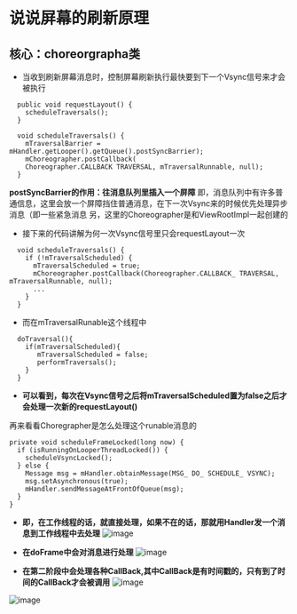 # 说说屏幕的刷新原理
## 核心：choreorgrapha类  
  * 当收到刷新屏幕消息时，控制屏幕刷新执行最快要到下一个Vsync信号来才会被执行
```
  public void requestLayout() {
    scheduleTraversals();
  }
  
  void scheduleTraversals() {
    mTraversalBarrier = mHandler.getLooper().getQueue().postSyncBarrier);
    mChoreographer.postCallback(
    Choreographer.CALLBACK TRAVERSAL, mTraversalRunnable, null);
  }
```
  **postSyncBarrier的作用：往消息队列里插入一个屏障**
  即，消息队列中有许多普通信息，这里会放一个屏障挡住普通消息，在下一次Vsync来的时候优先处理异步消息（即一些紧急消息
  另，这里的Choreographer是和ViewRootImpl一起创建的
  
* 接下来的代码讲解为何一次Vsync信号里只会requestLayout一次
```
  void scheduleTraversals() {
    if (!mTraversalScheduled) {
      mTraversalScheduled = true;
      mChoreographer.postCallback(Choreographer.CALLBACK_ TRAVERSAL, mTraversalRunnable, null);
      ...
    }
  }
```
* 而在mTraversalRunable这个线程中
```
  doTraversal(){
    if(mTraversalScheduled){
       mTraversalScheduled = false;
       performTraversals();
    }
  }
```
* **可以看到，每次在Vsync信号之后将mTraversalScheduled置为false之后才会处理一次新的requestLayout()**

再来看看Choregrapher是怎么处理这个runable消息的
```
private void scheduleFrameLocked(long now) {
  if (isRunningOnLooperThreadLocked()) {
    scheduleVsyncLocked();
  } else {
    Message msg = mHandler.obtainMessage(MSG_ DO_ SCHEDULE_ VSYNC);
    msg.setAsynchronous(true);
    mHandler.sendMessageAtFrontOfQueue(msg);
  }
}
```
* **即，在工作线程的话，就直接处理，如果不在的话，那就用Handler发一个消息到工作线程中去处理**
![image](https://user-images.githubusercontent.com/32014204/112798038-e5d36100-909e-11eb-8993-f43b85daaf21.png)



* **在doFrame中会对消息进行处理**
![image](https://user-images.githubusercontent.com/32014204/112798133-0bf90100-909f-11eb-9343-d26a0669e899.png)



* **在第二阶段中会处理各种CallBack,其中CallBack是有时间戳的，只有到了时间的CallBack才会被调用**
![image](https://user-images.githubusercontent.com/32014204/112798305-4bbfe880-909f-11eb-84a1-acb5cfbcfddd.png)



![image](https://user-images.githubusercontent.com/32014204/112797886-a7d63d00-909e-11eb-8dc6-eaa71db10152.png)

